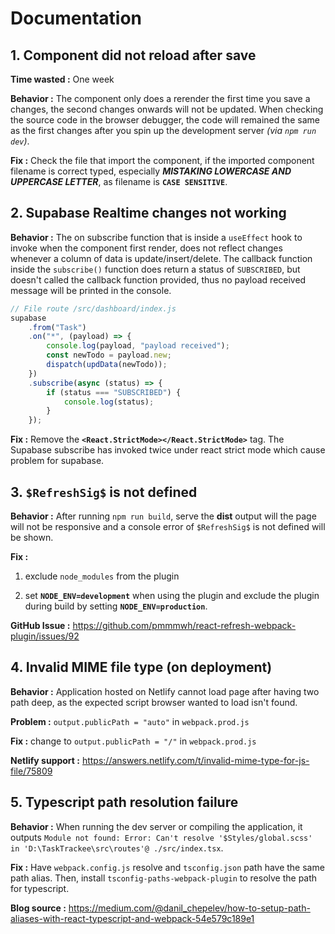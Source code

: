 # Documentation

## 1. Component did not reload after save

**Time wasted :** One week

**Behavior :** The component only does a rerender the first time you save a changes, the second changes onwards will not be updated. When checking the source code in the browser debugger, the code will remained the same as the first changes after you spin up the development server *(via `npm run dev`)*.

**Fix :** Check the file that import the component, if the imported component filename is correct typed, especially ***MISTAKING LOWERCASE AND UPPERCASE LETTER***, as filename is **`CASE SENSITIVE`**.

## 2. Supabase Realtime changes not working

**Behavior :** The on subscribe function that is inside a `useEffect` hook to invoke when the component first render, does not reflect changes whenever a column of data is update/insert/delete. The callback function inside the `subscribe()` function does return a status of `SUBSCRIBED`, but doesn't called the callback function provided, thus no payload received message will be printed in the console.

```javascript
// File route /src/dashboard/index.js
supabase
    .from("Task")
    .on("*", (payload) => {
        console.log(payload, "payload received");
        const newTodo = payload.new;
        dispatch(updData(newTodo));
    })
    .subscribe(async (status) => {
        if (status === "SUBSCRIBED") {
            console.log(status);
        }
    });
```

**Fix :** Remove the **`<React.StrictMode></React.StrictMode>`** tag. The Supabase subscribe has invoked twice under react strict mode which cause problem for supabase.

## 3. `$RefreshSig$` is not defined

**Behavior :** After running `npm run build`, serve the **dist** output will the page will not be responsive and a console error of `$RefreshSig$` is not defined will be shown.

**Fix :**

1. exclude `node_modules` from the plugin

2. set **`NODE_ENV=development`** when using the plugin and exclude the plugin during build by setting **`NODE_ENV=production`**.

**GitHub Issue :** <https://github.com/pmmmwh/react-refresh-webpack-plugin/issues/92>

## 4. Invalid MIME file type (on deployment)

**Behavior :** Application hosted on Netlify cannot load page after having two path deep, as the expected script browser wanted to load isn't found.

**Problem :** `output.publicPath = "auto"` in `webpack.prod.js`

**Fix :** change to `output.publicPath = "/"` in `webpack.prod.js`

**Netlify support :** <https://answers.netlify.com/t/invalid-mime-type-for-js-file/75809>

## 5. Typescript path resolution failure

**Behavior :** When running the dev server or compiling the application, it outputs `Module not found: Error: Can't resolve '$Styles/global.scss' in 'D:\TaskTrackee\src\routes'@ ./src/index.tsx`.

**Fix :** Have `webpack.config.js` resolve and `tsconfig.json` path have the same path alias. Then, install `tsconfig-paths-webpack-plugin` to resolve the path for typescript.

**Blog source :** <https://medium.com/@danil_chepelev/how-to-setup-path-aliases-with-react-typescript-and-webpack-54e579c189e1>
